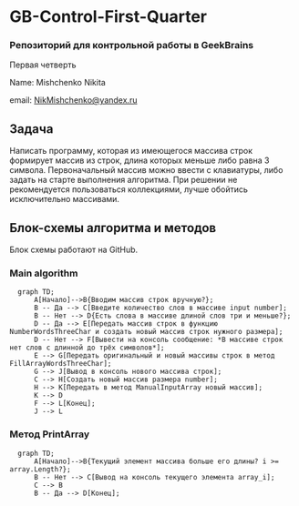 # GB-Control-First-Quarter

### Репозиторий для контрольной работы в GeekBrains

Первая четверть

Name: Mishchenko Nikita

email: NikMishchenko@yandex.ru

## Задача

Написать программу, которая из имеющегося массива строк формирует массив из строк, длина которых меньше либо равна 3 символа. Первоначальный массив можно ввести с клавиатуры, либо задать на старте выполнения алгоритма. При решении не рекомендуется пользоваться коллекциями, лучше обойтись исключительно массивами.

## Блок-схемы алгоритма и методов
Блок схемы работают на GitHub.
### Main algorithm

```mermaid
  graph TD;
      A[Начало]-->B{Вводим массив строк вручную?};
      B -- Да --> C[Введите количество слов в массиве input number];
      B -- Нет --> D{Есть слова в массиве длиной слов три и меньше?};
      D -- Да --> E[Передать массив строк в функцию NumberWordsThreeChar и создать новый массив строк нужного размера];
      D -- Нет --> F[Вывести на консоль сообщение: *В массиве строк нет слов с длинной до трёх символов*];
      E --> G[Передать оригинальный и новый массивы строк в метод FillArrayWordsThreeChar];
      G --> J[Вывод в консоль нового массива строк];
      C --> H[Создать новый массив размера number];
      H --> K[Передать в метод ManualInputArray новый массив];
      K --> D
      F --> L[Конец];
      J --> L
```

### Метод PrintArray

```mermaid
  graph TD;
      A[Начало]-->B{Текущий элемент массива больше его длины? i >= array.Length?};
      B -- Нет --> C[Вывод на консоль текущего элемента array_i];
      C --> B
      B -- Да --> D[Конец];
```
